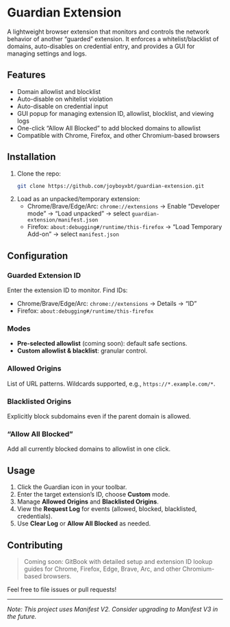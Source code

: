 # Guardian Extension

A lightweight browser extension that monitors and controls the network behavior of another “guarded” extension. It enforces a whitelist/blacklist of domains, auto-disables on credential entry, and provides a GUI for managing settings and logs.

## Features

- Domain allowlist and blocklist
- Auto-disable on whitelist violation
- Auto-disable on credential input
- GUI popup for managing extension ID, allowlist, blocklist, and viewing logs
- One-click “Allow All Blocked” to add blocked domains to allowlist
- Compatible with Chrome, Firefox, and other Chromium-based browsers

## Installation

1. Clone the repo:
   ```bash
   git clone https://github.com/joyboyxbt/guardian-extension.git
   ```
2. Load as an unpacked/temporary extension:
   - Chrome/Brave/Edge/Arc: `chrome://extensions` → Enable “Developer mode” → “Load unpacked” → select `guardian-extension/manifest.json`
   - Firefox: `about:debugging#/runtime/this-firefox` → “Load Temporary Add-on” → select `manifest.json`

## Configuration

### Guarded Extension ID

Enter the extension ID to monitor. Find IDs:
- Chrome/Brave/Edge/Arc: `chrome://extensions` → Details → “ID”
- Firefox: `about:debugging#/runtime/this-firefox`

### Modes

- **Pre-selected allowlist** (coming soon): default safe sections.
- **Custom allowlist & blacklist**: granular control.

### Allowed Origins

List of URL patterns. Wildcards supported, e.g., `https://*.example.com/*`.

### Blacklisted Origins

Explicitly block subdomains even if the parent domain is allowed.

### “Allow All Blocked”

Add all currently blocked domains to allowlist in one click.

## Usage

1. Click the Guardian icon in your toolbar.
2. Enter the target extension’s ID, choose **Custom** mode.
3. Manage **Allowed Origins** and **Blacklisted Origins**.
4. View the **Request Log** for events (allowed, blocked, blacklisted, credentials).
5. Use **Clear Log** or **Allow All Blocked** as needed.

## Contributing

> Coming soon: GitBook with detailed setup and extension ID lookup guides for Chrome, Firefox, Edge, Brave, Arc, and other Chromium-based browsers.

Feel free to file issues or pull requests!

---

*Note: This project uses Manifest V2. Consider upgrading to Manifest V3 in the future.*
